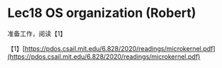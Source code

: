 # Lec18 OS organization \(Robert\)

准备工作，阅读【1】

【1】[https://pdos.csail.mit.edu/6.828/2020/readings/microkernel.pdf](https://pdos.csail.mit.edu/6.828/2020/readings/microkernel.pdf)


